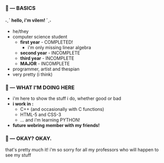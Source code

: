 ### 💌 — BASICS
#### ˗ˏˋ hello, i'm vilem! ´ˎ˗
* he/they
* computer science student
	* **first year** - COMPLETED!
 		* i'm only missing linear algebra 
	* **second year** - INCOMPLETE
	* **third year** - INCOMPLETE
	* **MAJOR** - INCOMPLETE
* programmer, artist and thespian
* very pretty (i think)

### 💌 — WHAT I'M DOING HERE
* i'm here to show the stuff i do, whether good or bad
* **i work in :**
	* C++ (and occasionally with C functions)
	* HTML-5 and CSS-3
	* ... and i'm learning PYTHON!
* **future webring member with my friends!**

### 💌 — OKAY? OKAY.
that's pretty much it!
i'm so sorry for all my professors who will happen to see my stuff
